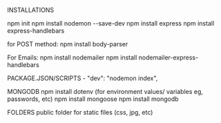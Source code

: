 INSTALLATIONS

npm init
npm install nodemon --save-dev
npm install express
npm install express-handlebars

for POST method:
npm install body-parser

For Emails:
npm install nodemailer
npm install nodemailer-express-handlebars

PACKAGE.JSON/SCRIPTS - "dev": "nodemon index",

MONGODB
npm install dotenv (for environment values/ variables eg, passwords, etc)
npm install mongoose
npm install mongodb

FOLDERS
public folder for static files (css, jpg, etc)
